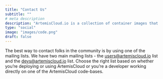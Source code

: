 ```yaml
---
title: "Contact Us"
subtitle: ""
# meta description
description: "ArtemisCloud.io is a collection of container images that provide a way to deploy the Apache ActiveMQ Artemis Broker on Kubernetes."
type: "social"
image: "images/code.png"
draft: false
---
```


The best way to contact folks in the community is by using one of the mailing lists. We have two main mailing lists - the users@artemiscloud.io list and the devs@artemiscloud.io list. Choose the right list based on whether you’re deploying or using ArtemisCloud or you’re a developer working directly on one of the ArtemisCloud code-bases.